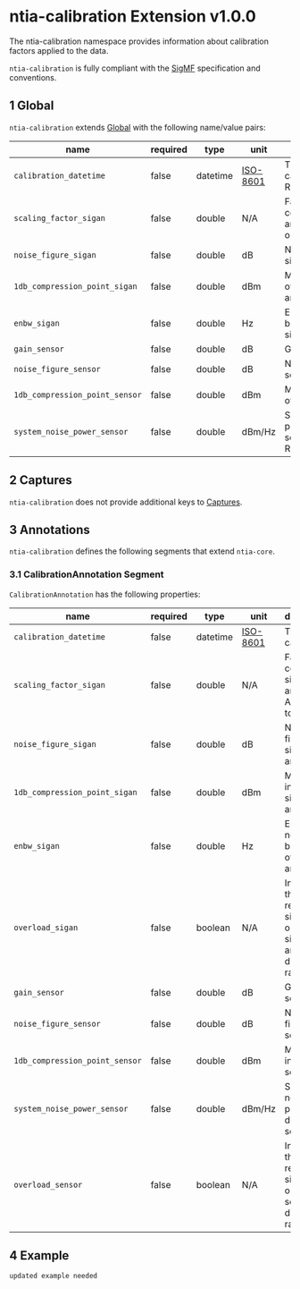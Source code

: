 # ntia-calibration Extension v1.0.0
The ntia-calibration namespace provides information about calibration factors applied to the data.

`ntia-calibration` is fully compliant with the [SigMF](https://github.com/gnuradio/SigMF/blob/master/sigmf-spec.md#namespaces#namespaces) specification and conventions.

## 1 Global
`ntia-calibration` extends [Global](https://github.com/gnuradio/SigMF/blob/master/sigmf-spec.md#global-object) with the following name/value pairs:

|name|required|type|unit|description|
|----|--------------|-------|-------|-----------|
|`calibration_datetime`|false|datetime|[ISO-8601](https://github.com/gnuradio/SigMF/blob/master/sigmf-spec.md#the-datetime-pair)|Time of last calibration. RECOMMENDED.|
|`scaling_factor_sigan`|false|double|N/A|Factor that converts signal analyzer A/D output to volts.|
|`noise_figure_sigan`|false|double|dB|Noise figure of signal analyzer.|
|`1db_compression_point_sigan`|false|double|dBm|Maximum input of signal analyzer.|
|`enbw_sigan`|false|double|Hz|Equivalent noise bandwidth of signal analyzer.|
|`gain_sensor`|false|double|dB|Gain of sensor.|
|`noise_figure_sensor`|false|double|dB|Noise figure of sensor.|
|`1db_compression_point_sensor`|false|double|dBm|Maximum input of sensor.|
|`system_noise_power_sensor`|false|double|dBm/Hz|System noise power density of sensor. RECOMMENDED.|

## 2 Captures
`ntia-calibration` does not provide additional keys to [Captures](https://github.com/gnuradio/SigMF/blob/master/sigmf-spec.md#captures-array).

## 3 Annotations
`ntia-calibration` defines the following segments that extend `ntia-core`.

### 3.1 CalibrationAnnotation Segment
`CalibrationAnnotation` has the following properties:

|name|required|type|unit|description|
|----|--------------|-------|-------|-----------|
|`calibration_datetime`|false|datetime|[ISO-8601](https://github.com/gnuradio/SigMF/blob/master/sigmf-spec.md#the-datetime-pair)|Time of last calibration.|
|`scaling_factor_sigan`|false|double|N/A|Factor that converts signal analyzer A/D output to volts.|
|`noise_figure_sigan`|false|double|dB|Noise figure of signal analyzer.|
|`1db_compression_point_sigan`|false|double|dBm|Maximum input of signal analyzer.|
|`enbw_sigan`|false|double|Hz|Equivalent noise bandwidth of signal analyzer.|
|`overload_sigan`|false|boolean|N/A|Indicator that received signal is outside signal analyzer dynamic range.|
|`gain_sensor`|false|double|dB|Gain of sensor.|
|`noise_figure_sensor`|false|double|dB|Noise figure of sensor.|
|`1db_compression_point_sensor`|false|double|dBm|Maximum input of sensor.|
|`system_noise_power_sensor`|false|double|dBm/Hz|System noise power density of sensor.|
|`overload_sensor`|false|boolean|N/A|Indicator that received signal is outside sensor dynamic range.|

## 4 Example

```
updated example needed
```
